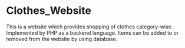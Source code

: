 # Clothes_Website
This is a website which provides shopping of clothes category-wise. Implemented by PHP as a backend language. Items can be added to or removed from the website by using database.
